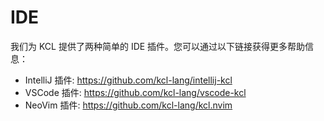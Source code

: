 # IDE

我们为 KCL 提供了两种简单的 IDE 插件。您可以通过以下链接获得更多帮助信息：

- IntelliJ 插件: https://github.com/kcl-lang/intellij-kcl
- VSCode 插件: https://github.com/kcl-lang/vscode-kcl
- NeoVim 插件: https://github.com/kcl-lang/kcl.nvim

